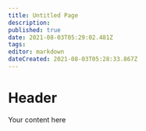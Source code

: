 ```yaml
---
title: Untitled Page
description: 
published: true
date: 2021-08-03T05:29:02.481Z
tags: 
editor: markdown
dateCreated: 2021-08-03T05:28:33.867Z
---
```


# Header
Your content here